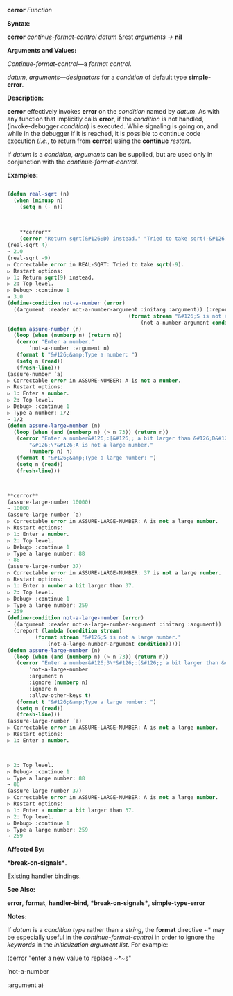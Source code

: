 **cerror** *Function* 



**Syntax:** 



**cerror** *continue-format-control datum* &amp;rest *arguments →* **nil** 



**Arguments and Values:** 



*Continue-format-control*—a *format control*. 



*datum*, *arguments*—*designators* for a *condition* of default type **simple-error**. 



**Description:** 



**cerror** effectively invokes **error** on the *condition* named by *datum*. As with any function that implicitly calls **error**, if the *condition* is not handled, (invoke-debugger *condition*) is executed. While signaling is going on, and while in the debugger if it is reached, it is possible to continue code execution (*i.e.*, to return from **cerror**) using the **continue** *restart*. 



If *datum* is a *condition*, *arguments* can be supplied, but are used only in conjunction with the *continue-format-control*. 



**Examples:**
```lisp

(defun real-sqrt (n) 
  (when (minusp n) 
    (setq n (- n)) 

    
    
    **cerror** 
    (cerror "Return sqrt(&#126;D) instead." "Tried to take sqrt(-&#126;D)." n)) (sqrt n)) 
(real-sqrt 4) 
→ 2.0 
(real-sqrt -9) 
▷ Correctable error in REAL-SQRT: Tried to take sqrt(-9). 
▷ Restart options: 
▷ 1: Return sqrt(9) instead. 
▷ 2: Top level. 
▷ Debug> :continue 1 
→ 3.0 
(define-condition not-a-number (error) 
  ((argument :reader not-a-number-argument :initarg :argument)) (:report (lambda (condition stream) 
									   (format stream "&#126;S is not a number." 
										   (not-a-number-argument condition))))) 
(defun assure-number (n) 
  (loop (when (numberp n) (return n)) 
   (cerror "Enter a number." 
	   ’not-a-number :argument n) 
   (format t "&#126;&amp;Type a number: ") 
   (setq n (read)) 
   (fresh-line))) 
(assure-number ’a) 
▷ Correctable error in ASSURE-NUMBER: A is not a number. 
▷ Restart options: 
▷ 1: Enter a number. 
▷ 2: Top level. 
▷ Debug> :continue 1 
▷ Type a number: 1/2 
→ 1/2 
(defun assure-large-number (n) 
  (loop (when (and (numberp n) (> n 73)) (return n)) 
   (cerror "Enter a number&#126;:[&#126;; a bit larger than &#126;D&#126;]." 
	   "&#126;\*&#126;A is not a large number." 
	   (numberp n) n) 
   (format t "&#126;&amp;Type a large number: ") 
   (setq n (read)) 
   (fresh-line))) 



**cerror** 
(assure-large-number 10000) 
→ 10000 
(assure-large-number ’a) 
▷ Correctable error in ASSURE-LARGE-NUMBER: A is not a large number. 
▷ Restart options: 
▷ 1: Enter a number. 
▷ 2: Top level. 
▷ Debug> :continue 1 
▷ Type a large number: 88 
→ 88 
(assure-large-number 37) 
▷ Correctable error in ASSURE-LARGE-NUMBER: 37 is not a large number. 
▷ Restart options: 
▷ 1: Enter a number a bit larger than 37. 
▷ 2: Top level. 
▷ Debug> :continue 1 
▷ Type a large number: 259 
→ 259 
(define-condition not-a-large-number (error) 
  ((argument :reader not-a-large-number-argument :initarg :argument)) 
  (:report (lambda (condition stream) 
	     (format stream "&#126;S is not a large number." 
		     (not-a-large-number-argument condition))))) 
(defun assure-large-number (n) 
  (loop (when (and (numberp n) (> n 73)) (return n)) 
   (cerror "Enter a number&#126;3\*&#126;:[&#126;; a bit larger than &#126;\*&#126;D&#126;]." 
	   ’not-a-large-number 
	   :argument n 
	   :ignore (numberp n) 
	   :ignore n 
	   :allow-other-keys t) 
   (format t "&#126;&amp;Type a large number: ") 
   (setq n (read)) 
   (fresh-line))) 
(assure-large-number ’a) 
▷ Correctable error in ASSURE-LARGE-NUMBER: A is not a large number. 
▷ Restart options: 
▷ 1: Enter a number. 



▷ 2: Top level. 
▷ Debug> :continue 1 
▷ Type a large number: 88 
→ 88 
(assure-large-number 37) 
▷ Correctable error in ASSURE-LARGE-NUMBER: A is not a large number. 
▷ Restart options: 
▷ 1: Enter a number a bit larger than 37. 
▷ 2: Top level. 
▷ Debug> :continue 1 
▷ Type a large number: 259 
→ 259 

```
**Affected By:** 



**\*break-on-signals\***. 



Existing handler bindings. 



**See Also:** 



**error**, **format**, **handler-bind**, **\*break-on-signals\***, **simple-type-error** 



**Notes:** 



If *datum* is a *condition type* rather than a *string*, the **format** directive &#126;\* may be especially useful in the *continue-format-control* in order to ignore the *keywords* in the *initialization argument list*. For example: 



(cerror "enter a new value to replace &#126;\*&#126;s" 



’not-a-number 



:argument a) 



